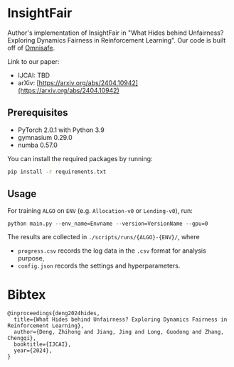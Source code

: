 # InsightFair
Author's implementation of InsightFair in "What Hides behind Unfairness? Exploring Dynamics Fairness in Reinforcement Learning". Our code is built off of [Omnisafe](https://github.com/PKU-Alignment/omnisafe/tree/main).

Link to our paper:
- IJCAI: TBD
- arXiv: [https://arxiv.org/abs/2404.10942](https://arxiv.org/abs/2404.10942)

## Prerequisites

- PyTorch 2.0.1 with Python 3.9 
- gymnasium 0.29.0
- numba 0.57.0

You can install the required packages by running:

```bash
pip install -r requirements.txt
```

## Usage

For training `ALGO` on `ENV` (e.g. `Allocation-v0` or `Lending-v0`), run:

```
python main.py --env_name=Envname --version=VersionName --gpu=0 
```

The results are collected in `./scripts/runs/{ALGO}-{ENV}/`, where

- `progress.csv` records the log data in the `.csv` format for analysis purpose,
- `config.json` records the settings and hyperparameters.

# Bibtex

```
@inproceedings{deng2024hides,
  title={What Hides behind Unfairness? Exploring Dynamics Fairness in Reinforcement Learning},
  author={Deng, Zhihong and Jiang, Jing and Long, Guodong and Zhang, Chengqi},
  booktitle={IJCAI}, 
  year={2024},
}
```
